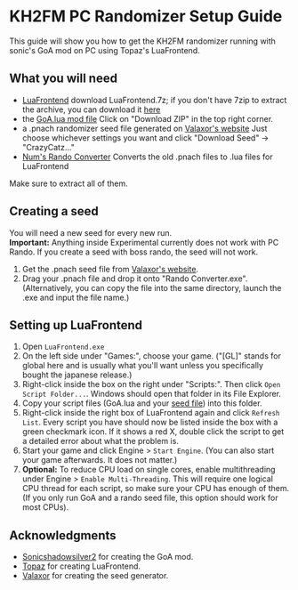 # KH2FM PC Randomizer Setup Guide
This guide will show you how to get the KH2FM randomizer running with sonic's GoA mod on PC using Topaz's LuaFrontend.

## What you will need
- [LuaFrontend](https://github.com/Topaz-Reality/LuaFrontend/releases/latest)
download LuaFrontend.7z; if you don't have 7zip to extract the archive, you can download it [here](https://www.7-zip.org/download.html)
- the [GoA.lua mod file](https://gist.github.com/1234567890num/1adde394770d5f7f1690493bd0ff7c34)
Click on "Download ZIP" in the top right corner.
- a .pnach randomizer seed file generated on [Valaxor's website](https://randomizer.valaxor.com/#/seed)
Just choose whichever settings you want and click "Download Seed" -> "CrazyCatz..."
- [Num's Rando Converter](https://drive.google.com/file/d/1OLySE7NkXIag3NBnH0J3OukKzk9fdVkl/view)
Converts the old .pnach files to .lua files for LuaFrontend

Make sure to extract all of them.

## Creating a seed
You will need a new seed for every new run.  
**Important:** Anything inside Experimental currently does not work with PC Rando. If you create a seed with boss rando, the seed will not work.
1. Get the .pnach seed file from [Valaxor's website](https://randomizer.valaxor.com/#/seed).
2. Drag your .pnach file and drop it onto "Rando Converter.exe".
(Alternatively, you can copy the file into the same directory, launch the .exe and input the file name.)

## Setting up LuaFrontend
1. Open `LuaFrontend.exe`
2. On the left side under "Games:", choose your game. ("[GL]" stands for global here and is usually what you'll want unless you specifically bought the japanese release.)
3. Right-click inside the box on the right under "Scripts:". Then click `Open Script Folder...`. Windows should open that folder in its File Explorer.
4. Copy your script files (GoA.lua and your [seed file](##Creating-a-seed)) into this folder.
5. Right-click inside the right box of LuaFrontend again and click `Refresh List`. Every script you have should now be listed inside the box with a green checkmark icon. If it shows a red X, double click the script to get a detailed error about what the problem is.
6. Start your game and click Engine > `Start Engine`. (You can also start your game afterwards. It does not matter.)
7. **Optional:** To reduce CPU load on single cores, enable multithreading under Engine > `Enable Multi-Threading`. This will require one logical CPU thread for each script, so make sure your CPU has enough of them. (If you only run GoA and a rando seed file, this option should work for most CPUs).

## Acknowledgments
- [Sonicshadowsilver2](https://github.com/sonicshadowsilver2) for creating the GoA mod.
- [Topaz](https://github.com/Topaz-Reality) for creating LuaFrontend.
- [Valaxor](https://github.com/afresquet) for creating the seed generator.
